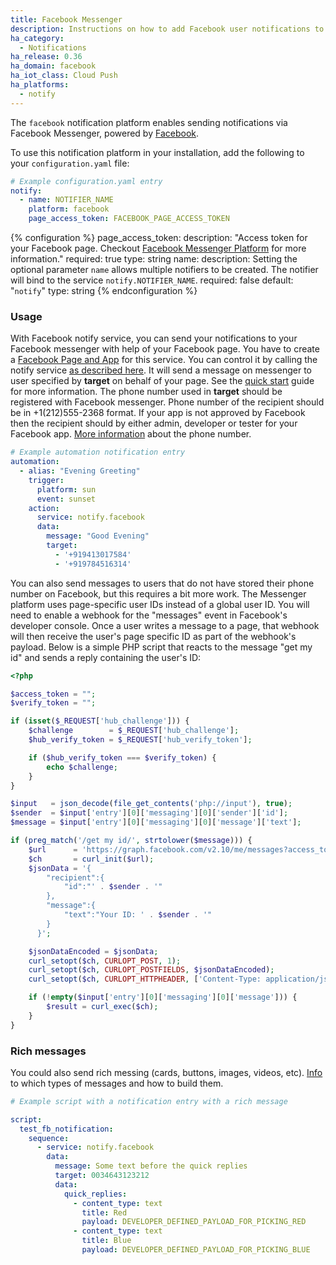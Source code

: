 ```yaml
---
title: Facebook Messenger
description: Instructions on how to add Facebook user notifications to Home Assistant.
ha_category:
  - Notifications
ha_release: 0.36
ha_domain: facebook
ha_iot_class: Cloud Push
ha_platforms:
  - notify
---
```


The `facebook` notification platform enables sending notifications via Facebook Messenger, powered by [Facebook](https://facebook.com).

To use this notification platform in your installation, add the following to your `configuration.yaml` file:

```yaml
# Example configuration.yaml entry
notify:
  - name: NOTIFIER_NAME
    platform: facebook
    page_access_token: FACEBOOK_PAGE_ACCESS_TOKEN
```

{% configuration %}
page_access_token:
  description: "Access token for your Facebook page. Checkout [Facebook Messenger Platform](https://developers.facebook.com/docs/messenger-platform/guides/setup) for more information."
  required: true
  type: string
name:
  description: Setting the optional parameter `name` allows multiple notifiers to be created. The notifier will bind to the service `notify.NOTIFIER_NAME`.
  required: false
  default: "`notify`"
  type: string
{% endconfiguration %}

### Usage

With Facebook notify service, you can send your notifications to your Facebook messenger with help of your Facebook page. You have to create a [Facebook Page and App](https://developers.facebook.com/docs/messenger-platform/guides/quick-start) for this service. You can control it by calling the notify service [as described here](/integrations/notify/). It will send a message on messenger to user specified by **target** on behalf of your page. See the [quick start](https://developers.facebook.com/docs/messenger-platform/guides/quick-start) guide for more information.
The phone number used in **target** should be registered with Facebook messenger. Phone number of the recipient should be in +1(212)555-2368 format. If your app is not approved by Facebook then the recipient should by either admin, developer or tester for your Facebook app. [More information](https://developers.facebook.com/docs/messenger-platform/send-api-reference#phone_number) about the phone number.

```yaml
# Example automation notification entry
automation:
  - alias: "Evening Greeting"
    trigger:
      platform: sun
      event: sunset
    action:
      service: notify.facebook
      data:
        message: "Good Evening"
        target:
          - '+919413017584'
          - '+919784516314'
```

You can also send messages to users that do not have stored their phone number on Facebook, but this requires a bit more work. The Messenger platform uses page-specific user IDs instead of a global user ID. You will need to enable a webhook for the "messages" event in Facebook's developer console. Once a user writes a message to a page, that webhook will then receive the user's page specific ID as part of the webhook's payload. Below is a simple PHP script that reacts to the message "get my id" and sends a reply containing the user's ID: 

```php
<?php

$access_token = "";
$verify_token = "";

if (isset($_REQUEST['hub_challenge'])) {
    $challenge        = $_REQUEST['hub_challenge'];
    $hub_verify_token = $_REQUEST['hub_verify_token'];

    if ($hub_verify_token === $verify_token) {
        echo $challenge;
    }
}

$input   = json_decode(file_get_contents('php://input'), true);
$sender  = $input['entry'][0]['messaging'][0]['sender']['id'];
$message = $input['entry'][0]['messaging'][0]['message']['text'];

if (preg_match('/get my id/', strtolower($message))) {
    $url      = 'https://graph.facebook.com/v2.10/me/messages?access_token=' . $access_token;
    $ch       = curl_init($url);
    $jsonData = '{
        "recipient":{
            "id":"' . $sender . '"
        },
        "message":{
            "text":"Your ID: ' . $sender . '"
        }
      }';

    $jsonDataEncoded = $jsonData;
    curl_setopt($ch, CURLOPT_POST, 1);
    curl_setopt($ch, CURLOPT_POSTFIELDS, $jsonDataEncoded);
    curl_setopt($ch, CURLOPT_HTTPHEADER, ['Content-Type: application/json']);

    if (!empty($input['entry'][0]['messaging'][0]['message'])) {
        $result = curl_exec($ch);
    }
}

```

### Rich messages
You could also send rich messing (cards, buttons, images, videos, etc). [Info](https://developers.facebook.com/docs/messenger-platform/send-api-reference) to which types of messages and how to build them.

```yaml
# Example script with a notification entry with a rich message

script:
  test_fb_notification:
    sequence:
      - service: notify.facebook
        data:
          message: Some text before the quick replies
          target: 0034643123212
          data:
            quick_replies:
              - content_type: text
                title: Red
                payload: DEVELOPER_DEFINED_PAYLOAD_FOR_PICKING_RED
              - content_type: text
                title: Blue
                payload: DEVELOPER_DEFINED_PAYLOAD_FOR_PICKING_BLUE
```
